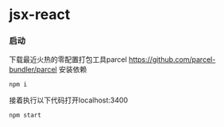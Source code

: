# jsx-react
### 启动
下载最近火热的零配置打包工具parcel https://github.com/parcel-bundler/parcel
安装依赖
```node 
npm i
```
接着执行以下代码打开localhost:3400
```node
npm start
```
